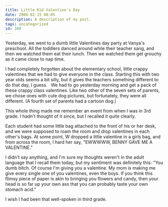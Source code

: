 ```yaml
---
title: Little Kid Valentine's Day
date: 2008-02-15 08:05
description: A description of my post.
tags: uncategorized
id: 349
---
```

Yesterday, we went to a dumb little Valentines day party at Vanya's preschool.  All the toddlers danced around while their teacher sang, and then we watched them eat their lunch.  Then we watched them get grouchy as it came close to nap time.

I had completely forgotten about the elementary school, little crappy valentines that we had to give everyone in the class.  Starting this with two year olds seems a bit silly, but it gives the teachers something different to do that day, I guess.
<span class="spanEndPreview">&nbsp;</span>
We had to go yesterday morning and get a pack of these crappy class valentines.  Like two other of the seven sets of parents, we chose ones with cute dog pictures, but fortunately, they were all different.  (A fourth set of parents had a cartoon dog.)

This whole thing made me remember an event from when I was in 3rd grade.  I hadn't thought of it since, but I recalled it quite clearly.

Each student had some little bag attached to the front of his or her desk, and we were supposed to roam the room and drop valentines in each other's bags.  At some point, W dropped a little valentine in a girls bag, and from across the room, I hard her say, "EWWWWW, BENNY GAVE ME A VALENTINE."

I didn't say anything, and I'm sure my thoughts weren't in the adult language that I recall them today, but my sentiment was definitely this:  "You dumb bitch.  Of course I'm giving you a valentine.  My mom is making me give every single one of you valentines, even the boys.  If you think this flimsy piece of paper is akin to bringing you flowers and candy, then your head is so far up your own ass that you can probably taste your own stomach acid."

I wish I had been that well-spoken in third grade.